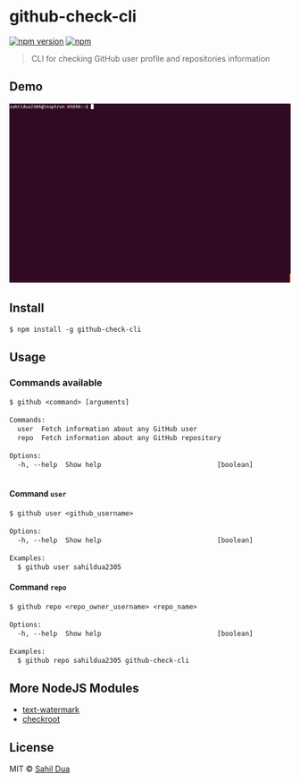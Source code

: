 # github-check-cli
[![npm version](https://badge.fury.io/js/github-check-cli.svg)](https://www.npmjs.com/package/github-check-cli) [![npm](https://img.shields.io/npm/dt/github-check-cli.svg?maxAge=2592000)](https://www.npmjs.com/package/github-check-cli)

> CLI for checking GitHub user profile and repositories information


## Demo
![Demo GitHub Check CLI](extras/demo-github-check-cli.gif)

## Install
```
$ npm install -g github-check-cli
```

## Usage

### Commands available
```
$ github <command> [arguments]

Commands:
  user  Fetch information about any GitHub user
  repo  Fetch information about any GitHub repository

Options:
  -h, --help  Show help                             [boolean]
  
```

#### Command `user`
```
$ github user <github_username>

Options:
  -h, --help  Show help                             [boolean]

Examples:
  $ github user sahildua2305

```

#### Command `repo`
```
$ github repo <repo_owner_username> <repo_name>

Options:
  -h, --help  Show help                             [boolean]

Examples:
  $ github repo sahildua2305 github-check-cli

```

## More NodeJS Modules
- [text-watermark](https://github.com/sahildua2305/text-watermark)
- [checkroot](https://github.com/sahildua2305/checkroot)

## License

MIT © [Sahil Dua](http://sahildua.com)
